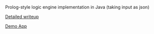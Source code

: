 Prolog-style logic engine implementation in Java (taking input as json)

[Detailed writeup](http://owaisblog.com/index.php/2015/10/25/logic-engine-in-javapart-1/)

[Demo App](http://owaisblog.com:3456/AlchemistsDeducer/)
